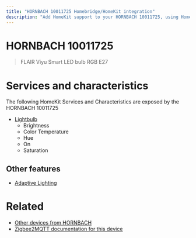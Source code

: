 ```yaml
---
title: "HORNBACH 10011725 Homebridge/HomeKit integration"
description: "Add HomeKit support to your HORNBACH 10011725, using Homebridge, Zigbee2MQTT and homebridge-z2m."
---
```

<!---
This file has been GENERATED using src/docgen/docgen.ts
DO NOT EDIT THIS FILE MANUALLY!
-->
# HORNBACH 10011725
> FLAIR Viyu Smart LED bulb RGB E27


# Services and characteristics
The following HomeKit Services and Characteristics are exposed by
the HORNBACH 10011725

* [Lightbulb](../../light.md)
  * Brightness
  * Color Temperature
  * Hue
  * On
  * Saturation


## Other features
* [Adaptive Lighting](../../light.md)


# Related
* [Other devices from HORNBACH](../index.md#hornbach)
* [Zigbee2MQTT documentation for this device](https://www.zigbee2mqtt.io/devices/10011725.html)